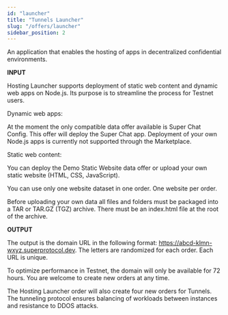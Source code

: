 ```yaml
---
id: "launcher"
title: "Tunnels Launcher"
slug: "/offers/launcher"
sidebar_position: 2
---
```


An application that enables the hosting of apps in decentralized confidential environments.

**INPUT**

Hosting Launcher supports deployment of static web content and dynamic web apps on Node.js. Its purpose is to streamline the process for Testnet users.

Dynamic web apps:

At the moment the only compatible data offer available is Super Chat Config. This offer will deploy the Super Chat app. Deployment of your own Node.js apps is currently not supported through the Marketplace.

Static web content:

You can deploy the Demo Static Website data offer or upload your own static website (HTML, CSS, JavaScript).

You can use only one website dataset in one order. One website per order.

Before uploading your own data all files and folders must be packaged into a TAR or TAR.GZ (TGZ) archive. There must be an index.html file at the root of the archive.

**OUTPUT**

The output is the domain URL in the following format: https://abcd-klmn-wxyz.superprotocol.dev. The letters are randomized for each order. Each URL is unique.

To optimize performance in Testnet, the domain will only be available for 72 hours. You are welcome to create new orders at any time.

The Hosting Launcher order will also create four new orders for Tunnels. The tunneling protocol ensures balancing of workloads between instances and resistance to DDOS attacks.